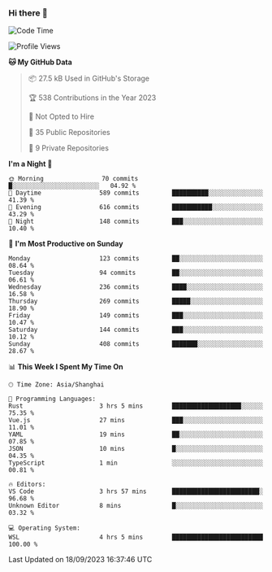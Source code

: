 ### Hi there 👋

<!--
**robinWongM/robinWongM** is a ✨ _special_ ✨ repository because its `README.md` (this file) appears on your GitHub profile.

Here are some ideas to get you started:

- 🔭 I’m currently working on ...
- 🌱 I’m currently learning ...
- 👯 I’m looking to collaborate on ...
- 🤔 I’m looking for help with ...
- 💬 Ask me about ...
- 📫 How to reach me: ...
- 😄 Pronouns: ...
- ⚡ Fun fact: ...
-->

<!--START_SECTION:waka-->
![Code Time](http://img.shields.io/badge/Code%20Time-151%20hrs%2013%20mins-blue)

![Profile Views](http://img.shields.io/badge/Profile%20Views-0-blue)

**🐱 My GitHub Data** 

> 📦 27.5 kB Used in GitHub's Storage 
 > 
> 🏆 538 Contributions in the Year 2023
 > 
> 🚫 Not Opted to Hire
 > 
> 📜 35 Public Repositories 
 > 
> 🔑 9 Private Repositories 
 > 
**I'm a Night 🦉** 

```text
🌞 Morning                70 commits          █░░░░░░░░░░░░░░░░░░░░░░░░   04.92 % 
🌆 Daytime                589 commits         ██████████░░░░░░░░░░░░░░░   41.39 % 
🌃 Evening                616 commits         ███████████░░░░░░░░░░░░░░   43.29 % 
🌙 Night                  148 commits         ███░░░░░░░░░░░░░░░░░░░░░░   10.40 % 
```
📅 **I'm Most Productive on Sunday** 

```text
Monday                   123 commits         ██░░░░░░░░░░░░░░░░░░░░░░░   08.64 % 
Tuesday                  94 commits          ██░░░░░░░░░░░░░░░░░░░░░░░   06.61 % 
Wednesday                236 commits         ████░░░░░░░░░░░░░░░░░░░░░   16.58 % 
Thursday                 269 commits         █████░░░░░░░░░░░░░░░░░░░░   18.90 % 
Friday                   149 commits         ███░░░░░░░░░░░░░░░░░░░░░░   10.47 % 
Saturday                 144 commits         ███░░░░░░░░░░░░░░░░░░░░░░   10.12 % 
Sunday                   408 commits         ███████░░░░░░░░░░░░░░░░░░   28.67 % 
```


📊 **This Week I Spent My Time On** 

```text
🕑︎ Time Zone: Asia/Shanghai

💬 Programming Languages: 
Rust                     3 hrs 5 mins        ███████████████████░░░░░░   75.35 % 
Vue.js                   27 mins             ███░░░░░░░░░░░░░░░░░░░░░░   11.01 % 
YAML                     19 mins             ██░░░░░░░░░░░░░░░░░░░░░░░   07.85 % 
JSON                     10 mins             █░░░░░░░░░░░░░░░░░░░░░░░░   04.35 % 
TypeScript               1 min               ░░░░░░░░░░░░░░░░░░░░░░░░░   00.81 % 

🔥 Editors: 
VS Code                  3 hrs 57 mins       ████████████████████████░   96.68 % 
Unknown Editor           8 mins              █░░░░░░░░░░░░░░░░░░░░░░░░   03.32 % 

💻 Operating System: 
WSL                      4 hrs 5 mins        █████████████████████████   100.00 % 
```


 Last Updated on 18/09/2023 16:37:46 UTC
<!--END_SECTION:waka-->

